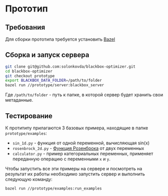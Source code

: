 # Прототип
## Требования
Для сборки прототипа требуется установить [Bazel](https://docs.bazel.build/versions/master/install-ubuntu.html)
## Сборка и запуск сервера
```bash
git clone git@github.com:solonkovda/blackbox-optimizer.git
cd blackbox-optimizer
git checkout prototype
export BLACKBOX_DATA_FOLDER=/path/to/folder
bazel run //prototype/server:blackbox_server
```
Где `/path/to/folder` - путь к папке, в которой сервер будет хранить свои метаданные.

## Тестирование
К протитипу прилагаются 3 базовых примера, находящие в папке `prototype/examples`:
* `sin_1d.py` - функция от одной переменной, вычисляющая sin(x)
* `rosenbrock_2d.py` - [Функция Розенброка](https://en.wikipedia.org/wiki/Rosenbrock_function) от двух переменных
* `calculator.py` - пример категориальных переменных, применяет переданную операцию с переменными `x` и `y`.

Чтобы запустить все эти примеры на сервере и посмотреть на результат их работы необходимо запустить сервер и выполнить
следующую команду:
```bash
bazel run //prototype/examples:run_examples
```
